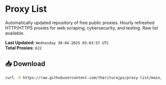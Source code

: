 # Proxy List

Automatically updated repository of free public proxies. Hourly refreshed HTTP/HTTPS proxies for web scraping, cybersecurity, and testing. Raw list available.

**Last Updated:** `Wednesday 30-04-2025 03:03:57 UTC`  
**Total Proxies:** `622`

## 📥 Download
```bash
curl -O https://raw.githubusercontent.com/theriturajps/proxy-list/main/proxies.txt
